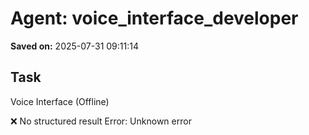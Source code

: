 # Agent: voice_interface_developer
**Saved on:** 2025-07-31 09:11:14

## Task
Voice Interface (Offline)

❌ No structured result
Error: Unknown error

